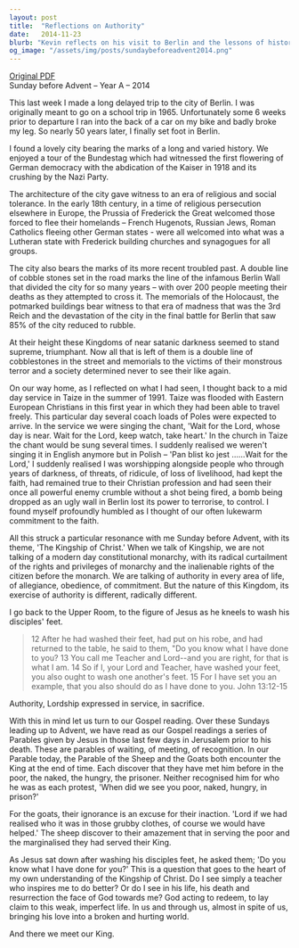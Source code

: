 ```yaml
---
layout: post
title:  "Reflections on Authority"
date:   2014-11-23
blurb: "Kevin reflects on his visit to Berlin and the lessons of history, contrasting the dark kingdoms of the past with the true Kingship of Christ. He draws parallels between the authority of oppressive regimes and the servant leadership exemplified by Jesus. The sermon culminates with the Parable of the Sheep and the Goats, urging us to recognize Christ in serving the marginalized."
og_image: "/assets/img/posts/sundaybeforeadvent2014.png"
---
```

[Original PDF](/assets/pdf/sundaybeforeadvent2014.pdf)    
Sunday before Advent – Year A – 2014

This last week I made a long delayed trip to the city of Berlin. I was originally meant to go on a school trip in 1965. Unfortunately some 6 weeks prior to departure I ran into the back of a car on my bike and badly broke my leg. So nearly 50 years later, I finally set foot in Berlin.

I found a lovely city bearing the marks of a long and varied history. We enjoyed a tour of the Bundestag which had witnessed the first flowering of German democracy with the abdication of the Kaiser in 1918 and its crushing by the Nazi Party.

The architecture of the city gave witness to an era of religious and social tolerance. In the early 18th century, in a time of religious persecution elsewhere in Europe, the Prussia of Frederick the Great welcomed those forced to flee their homelands – French Hugenots, Russian Jews, Roman Catholics fleeing other German states - were all welcomed into what was a Lutheran state with Frederick building churches and synagogues for all groups.

The city also bears the marks of its more recent troubled past. A double line of cobble stones set in the road marks the line of the infamous Berlin Wall that divided the city for so many years – with over 200 people meeting their deaths as they attempted to cross it. The memorials of the Holocaust, the potmarked buildings bear witness to that era of madness that was the 3rd Reich and the devastation of the city in the final battle for Berlin that saw 85% of the city reduced to rubble.

At their height these Kingdoms of near satanic darkness seemed to stand supreme, triumphant. Now all that is left of them is a double line of cobblestones in the street and memorials to the victims of their monstrous terror and a society determined never to see their like again.

On our way home, as I reflected on what I had seen, I thought back to a mid day service in Taize in the summer of 1991. Taize was flooded with Eastern European Christians in this first year in which they had been able to travel freely. This particular day several coach loads of Poles were expected to arrive. In the service we were singing the chant, 'Wait for the Lord, whose day is near. Wait for the Lord, keep watch, take heart.' In the church in Taize the chant would be sung several times. I suddenly realised we weren't singing it in English anymore but in Polish – 'Pan blist ko jest ……Wait for the Lord,' I suddenly realised I was worshipping alongside people who through years of darkness, of threats, of ridicule, of loss of livelihood, had kept the faith, had remained true to their Christian profession and had seen their once all powerful enemy crumble without a shot being fired, a bomb being dropped as an ugly wall in Berlin lost its power to terrorise, to control. I found myself profoundly humbled as I thought of our often lukewarm commitment to the faith.

All this struck a particular resonance with me Sunday before Advent, with its theme, 'The Kingship of Christ.' When we talk of Kingship, we are not talking of a modern day constitutional monarchy, with its radical curtailment of the rights and privileges of monarchy and the inalienable rights of the citizen before the monarch. We are talking of authority in every area of life, of allegiance, obedience, of commitment. But the nature of this Kingdom, its exercise of authority is different, radically different.

I go back to the Upper Room, to the figure of Jesus as he kneels to wash his disciples' feet.

> 12 After he had washed their feet, had put on his robe, and had returned to the table, he said to them, "Do you know what I have done to you?
> 13 You call me Teacher and Lord--and you are right, for that is what I am. 14 So if I, your Lord and Teacher, have washed your feet, you also ought to wash one another's feet. 15 For I have set you an example, that you also should do as I have done to you. John 13:12-15

Authority, Lordship expressed in service, in sacrifice.

With this in mind let us turn to our Gospel reading. Over these Sundays leading up to Advent, we have read as our Gospel readings a series of Parables given by Jesus in those last few days in Jerusalem prior to his death. These are parables of waiting, of meeting, of recognition. In our Parable today, the Parable of the Sheep and the Goats both encounter the King at the end of time. Each discover that they have met him before in the poor, the naked, the hungry, the prisoner. Neither recognised him for who he was as each protest, 'When did we see you poor, naked, hungry, in prison?'

For the goats, their ignorance is an excuse for their inaction. 'Lord if we had realised who it was in those grubby clothes, of course we would have helped.' The sheep discover to their amazement that in serving the poor and the marginalised they had served their King.

As Jesus sat down after washing his disciples feet, he asked them; 'Do you know what I have done for you?' This is a question that goes to the heart of my own understanding of the Kingship of Christ. Do I see simply a teacher who inspires me to do better? Or do I see in his life, his death and resurrection the face of God towards me? God acting to redeem, to lay claim to this weak, imperfect life. In us and through us, almost in spite of us, bringing his love into a broken and hurting world.

And there we meet our King.
